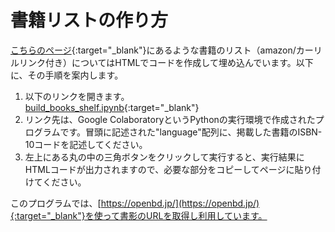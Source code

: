 # 書籍リストの作り方
[こちらのページ](https://teraschool.github.io/languages/scratch/){:target="_blank"}にあるような書籍のリスト（amazon/カーリルリンク付き）についてはHTMLでコードを作成して埋め込んでいます。以下に、その手順を案内します。

1. 以下のリンクを開きます。  
[build_books_shelf.ipynb](https://colab.research.google.com/drive/1bY8lgQM0QNzAbEL46e9lKglcL5XsEG96?usp=sharing){:target="_blank"}
2. リンク先は、Google ColaboratoryというPythonの実行環境で作成されたプログラムです。冒頭に記述された"language"配列に、掲載した書籍のISBN-10コードを記述してください。
3. 左上にある丸の中の三角ボタンをクリックして実行すると、実行結果にHTMLコードが出力されますので、必要な部分をコピーしてページに貼り付けてください。

このプログラムでは、[https://openbd.jp/](https://openbd.jp/){:target="_blank"}を使って書影のURLを取得し利用しています。